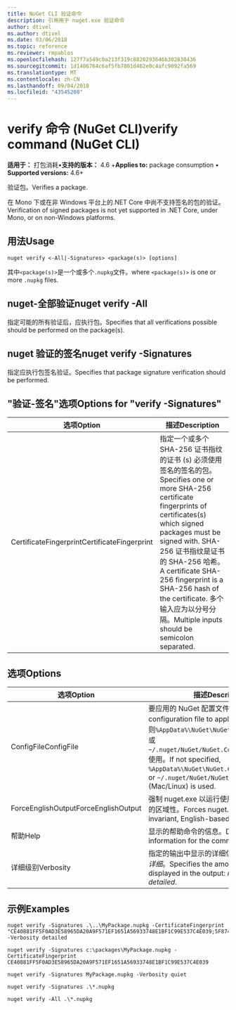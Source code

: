 ```yaml
---
title: NuGet CLI 验证命令
description: 引用用于 nuget.exe 验证命令
author: dtivel
ms.author: dtivel
ms.date: 03/06/2018
ms.topic: reference
ms.reviewer: rmpablos
ms.openlocfilehash: 127f7a549c0a213f319c8820293646b302830436
ms.sourcegitcommit: 1d1406764c6af5fb7801d462e0c4afc9092fa569
ms.translationtype: MT
ms.contentlocale: zh-CN
ms.lasthandoff: 09/04/2018
ms.locfileid: "43545208"
---
```

# <a name="verify-command-nuget-cli"></a><span data-ttu-id="b08b0-103">verify 命令 (NuGet CLI)</span><span class="sxs-lookup"><span data-stu-id="b08b0-103">verify command (NuGet CLI)</span></span>

<span data-ttu-id="b08b0-104">**适用于：** 打包消耗&bullet;**支持的版本：** 4.6 +</span><span class="sxs-lookup"><span data-stu-id="b08b0-104">**Applies to:** package consumption &bullet; **Supported versions:** 4.6+</span></span>

<span data-ttu-id="b08b0-105">验证包。</span><span class="sxs-lookup"><span data-stu-id="b08b0-105">Verifies a package.</span></span>

<span data-ttu-id="b08b0-106">在 Mono 下或在非 Windows 平台上的.NET Core 中尚不支持签名的包的验证。</span><span class="sxs-lookup"><span data-stu-id="b08b0-106">Verification of signed packages is not yet supported in .NET Core, under Mono, or on non-Windows platforms.</span></span>

## <a name="usage"></a><span data-ttu-id="b08b0-107">用法</span><span class="sxs-lookup"><span data-stu-id="b08b0-107">Usage</span></span>

```cli
nuget verify <-All|-Signatures> <package(s)> [options]
```

<span data-ttu-id="b08b0-108">其中`<package(s)>`是一个或多个`.nupkg`文件。</span><span class="sxs-lookup"><span data-stu-id="b08b0-108">where `<package(s)>` is one or more `.nupkg` files.</span></span>

## <a name="nuget-verify--all"></a><span data-ttu-id="b08b0-109">nuget-全部验证</span><span class="sxs-lookup"><span data-stu-id="b08b0-109">nuget verify -All</span></span>

<span data-ttu-id="b08b0-110">指定可能的所有验证后，应执行包。</span><span class="sxs-lookup"><span data-stu-id="b08b0-110">Specifies that all verifications possible should be performed on the package(s).</span></span>

## <a name="nuget-verify--signatures"></a><span data-ttu-id="b08b0-111">nuget 验证的签名</span><span class="sxs-lookup"><span data-stu-id="b08b0-111">nuget verify -Signatures</span></span>

<span data-ttu-id="b08b0-112">指定应执行包签名验证。</span><span class="sxs-lookup"><span data-stu-id="b08b0-112">Specifies that package signature verification should be performed.</span></span>

## <a name="options-for-verify--signatures"></a><span data-ttu-id="b08b0-113">"验证-签名"选项</span><span class="sxs-lookup"><span data-stu-id="b08b0-113">Options for "verify -Signatures"</span></span>

| <span data-ttu-id="b08b0-114">选项</span><span class="sxs-lookup"><span data-stu-id="b08b0-114">Option</span></span> | <span data-ttu-id="b08b0-115">描述</span><span class="sxs-lookup"><span data-stu-id="b08b0-115">Description</span></span> |
| --- | --- |
| <span data-ttu-id="b08b0-116">CertificateFingerprint</span><span class="sxs-lookup"><span data-stu-id="b08b0-116">CertificateFingerprint</span></span> | <span data-ttu-id="b08b0-117">指定一个或多个 SHA-256 证书指纹的证书 (s) 必须使用签名的签名的包。</span><span class="sxs-lookup"><span data-stu-id="b08b0-117">Specifies one or more SHA-256 certificate fingerprints of certificates(s) which signed packages must be signed with.</span></span> <span data-ttu-id="b08b0-118">SHA-256 证书指纹是证书的 SHA-256 哈希。</span><span class="sxs-lookup"><span data-stu-id="b08b0-118">A certificate SHA-256 fingerprint is a SHA-256 hash of the certificate.</span></span> <span data-ttu-id="b08b0-119">多个输入应为以分号分隔。</span><span class="sxs-lookup"><span data-stu-id="b08b0-119">Multiple inputs should be semicolon separated.</span></span> |

## <a name="options"></a><span data-ttu-id="b08b0-120">选项</span><span class="sxs-lookup"><span data-stu-id="b08b0-120">Options</span></span>

| <span data-ttu-id="b08b0-121">选项</span><span class="sxs-lookup"><span data-stu-id="b08b0-121">Option</span></span> | <span data-ttu-id="b08b0-122">描述</span><span class="sxs-lookup"><span data-stu-id="b08b0-122">Description</span></span> |
| --- | --- |
| <span data-ttu-id="b08b0-123">ConfigFile</span><span class="sxs-lookup"><span data-stu-id="b08b0-123">ConfigFile</span></span> | <span data-ttu-id="b08b0-124">要应用的 NuGet 配置文件。</span><span class="sxs-lookup"><span data-stu-id="b08b0-124">The NuGet configuration file to apply.</span></span> <span data-ttu-id="b08b0-125">如果未指定，否则`%AppData%\NuGet\NuGet.Config`(Windows) 或`~/.nuget/NuGet/NuGet.Config`(Mac/Linux) 使用。</span><span class="sxs-lookup"><span data-stu-id="b08b0-125">If not specified, `%AppData%\NuGet\NuGet.Config` (Windows) or `~/.nuget/NuGet/NuGet.Config` (Mac/Linux) is used.</span></span>|
| <span data-ttu-id="b08b0-126">ForceEnglishOutput</span><span class="sxs-lookup"><span data-stu-id="b08b0-126">ForceEnglishOutput</span></span> | <span data-ttu-id="b08b0-127">强制 nuget.exe 以运行使用固定的、 基于英语的区域性。</span><span class="sxs-lookup"><span data-stu-id="b08b0-127">Forces nuget.exe to run using an invariant, English-based culture.</span></span> |
| <span data-ttu-id="b08b0-128">帮助</span><span class="sxs-lookup"><span data-stu-id="b08b0-128">Help</span></span> | <span data-ttu-id="b08b0-129">显示的帮助命令的信息。</span><span class="sxs-lookup"><span data-stu-id="b08b0-129">Displays help information for the command.</span></span> |
| <span data-ttu-id="b08b0-130">详细级别</span><span class="sxs-lookup"><span data-stu-id="b08b0-130">Verbosity</span></span> | <span data-ttu-id="b08b0-131">指定的输出中显示的详细信息：*正常*，*静默*，*详细*。</span><span class="sxs-lookup"><span data-stu-id="b08b0-131">Specifies the amount of detail displayed in the output: *normal*, *quiet*, *detailed*.</span></span> |

## <a name="examples"></a><span data-ttu-id="b08b0-132">示例</span><span class="sxs-lookup"><span data-stu-id="b08b0-132">Examples</span></span>

```cli
nuget verify -Signatures .\..\MyPackage.nupkg -CertificateFingerprint "CE40881FF5F0AD3E58965DA20A9F571EF1651A56933748E1BF1C99E537C4E039;5F874AAF47BCB268A19357364E7FBB09D6BF9E8A93E1229909AC5CAC865802E2" -Verbosity detailed

nuget verify -Signatures c:\packages\MyPackage.nupkg -CertificateFingerprint CE40881FF5F0AD3E58965DA20A9F571EF1651A56933748E1BF1C99E537C4E039

nuget verify -Signatures MyPackage.nupkg -Verbosity quiet

nuget verify -Signatures .\*.nupkg

nuget verify -All .\*.nupkg

```